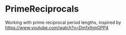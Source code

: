 # PrimeReciprocals
Working with prime reciprocal period lengths, inspired by https://www.youtube.com/watch?v=DmfxIhmGPP4
